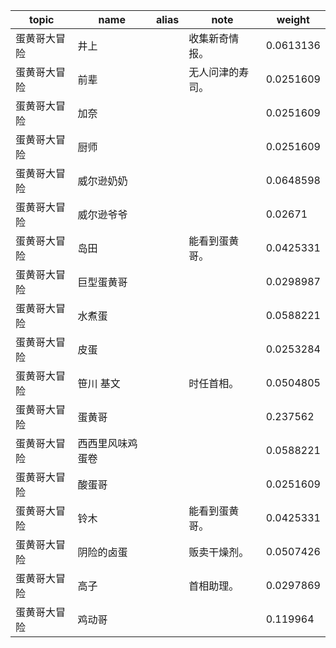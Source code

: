| topic | name | alias | note | weight |
| ----- | ---- | ----- | ---- | ------ |
| 蛋黄哥大冒险 | 井上 | | 收集新奇情报。 | 0.0613136 |
| 蛋黄哥大冒险 | 前辈 | | 无人问津的寿司。 | 0.0251609 |
| 蛋黄哥大冒险 | 加奈 | |  | 0.0251609 |
| 蛋黄哥大冒险 | 厨师 | |  | 0.0251609 |
| 蛋黄哥大冒险 | 威尔逊奶奶 | |  | 0.0648598 |
| 蛋黄哥大冒险 | 威尔逊爷爷 | |  | 0.02671 |
| 蛋黄哥大冒险 | 岛田 | | 能看到蛋黄哥。 | 0.0425331 |
| 蛋黄哥大冒险 | 巨型蛋黄哥 | |  | 0.0298987 |
| 蛋黄哥大冒险 | 水煮蛋 | |  | 0.0588221 |
| 蛋黄哥大冒险 | 皮蛋 | |  | 0.0253284 |
| 蛋黄哥大冒险 | 笹川 基文 | | 时任首相。 | 0.0504805 |
| 蛋黄哥大冒险 | 蛋黄哥 | |  | 0.237562 |
| 蛋黄哥大冒险 | 西西里风味鸡蛋卷 | |  | 0.0588221 |
| 蛋黄哥大冒险 | 酸蛋哥 | |  | 0.0251609 |
| 蛋黄哥大冒险 | 铃木 | | 能看到蛋黄哥。 | 0.0425331 |
| 蛋黄哥大冒险 | 阴险的卤蛋 | | 贩卖干燥剂。 | 0.0507426 |
| 蛋黄哥大冒险 | 高子 | | 首相助理。 | 0.0297869 |
| 蛋黄哥大冒险 | 鸡动哥 | |  | 0.119964 |

